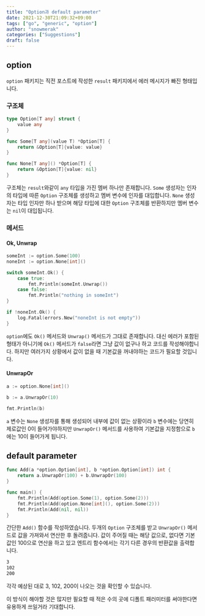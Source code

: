 ```yaml
---
title: "Option과 default parameter"
date: 2021-12-30T21:09:32+09:00
tags: ["go", "generic", "option"]
author: "snowmerak"
categories: ["Suggestions"]
draft: false
---
```


## option

`option` 패키지는 직전 포스트에 작성한 `result` 패키지에서 에러 메시지가 빠진 형태입니다.

### 구조체

```go
type Option[T any] struct {
	value any
}

func Some[T any](value T) *Option[T] {
	return &Option[T]{value: value}
}

func None[T any]() *Option[T] {
	return &Option[T]{value: nil}
}
```

구조체는 `result`와같이 `any` 타입을 가진 멤버 하나만 존재합니다. `Some` 생성자는 인자의 타입에 따른 `Option` 구조체를 생성하고 멤버 변수에 인자를 대입합니다. `None` 생성자는 타입 인자만 하나 받으며 해당 타입에 대한 `Option` 구조체를 반환하지만 멤버 변수는 `nil`이 대입됩니다.

### 메서드

#### Ok, Unwrap

```go
someInt := option.Some(100)
noneInt := option.None[int]()

switch someInt.Ok() {
    case true:
        fmt.Println(someInt.Unwrap())
    case false:
        fmt.Println("nothing in someInt")
}

if !noneInt.Ok() {
    log.Fatal(errors.New("noneInt is not empty"))
}
```

`option`에도 `Ok()` 메서드와 `Unwrap()` 메서드가 그대로 존재합니다. 대신 에러가 포함된 형태가 아니기에 `Ok()` 메서드가 `false`라면 그냥 값이 없구나 하고 코드를 작성해야합니다. 하지만 여러가지 상황에서 값이 없을 때 기본값을 꺼내야하는 코드가 필요할 것입니다.

#### UnwrapOr

```go
a := option.None[int]()

b := a.UnwrapOr(10)

fmt.Println(b)
```

`a` 변수는 `None` 생성자를 통해 생성되어 내부에 값이 없는 상황이라 `b` 변수에는 당연히 제로값인 0이 들어가야하지만 `UnwrapOr()` 메서드를 사용하여 기본값을 지정함으로 `b`에는 10이 들어가게 됩니다.

## default parameter

```go
func Add(a *option.Option[int], b *option.Option[int]) int {
	return a.UnwrapOr(100) + b.UnwrapOr(100)
}

func main() {
	fmt.Println(Add(option.Some(1), option.Some(2)))
	fmt.Println(Add(option.None[int](), option.Some(2)))
	fmt.Println(Add(nil, nil))
}
```

간단한 `Add()` 함수를 작성하였습니다. 두개의 `Option` 구조체를 받고 `UnwrapOr()` 메서드로 값을 가져와서 연산한 후 돌려줍니다. 값이 주어질 때는 해당 값으로, 없다면 기본값인 100으로 연산을 하고 있고 엔트리 함수에서는 각기 다른 경우의 반환값을 출력합니다.

```bash
3
102
200
```

각각 예상된 대로 3, 102, 200이 나오는 것을 확인할 수 있습니다.

이 방식이 해야할 것은 많지만 필요할 때 적은 수의 곳에 디폴트 패러미터를 써야한다면 유용하게 쓰일거라 기대합니다.
